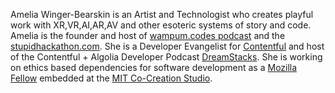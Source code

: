 Amelia Winger-Bearskin is an Artist and Technologist who creates playful work with XR,VR,AI,AR,AV and other esoteric systems of story and code. Amelia is the founder and host of [wampum.codes podcast](http://wampum.codes) and the [stupidhackathon.com](http://www.stupidhackathon.com). She is a Developer Evangelist for [Contentful](https://www.contentful.com) and host of the Contentful + Algolia Developer Podcast [DreamStacks](http://dreamstacks.buzzsprout.com). She is working on ethics based dependencies for software development as a [Mozilla Fellow](https://foundation.mozilla.org/en/fellowships/meet-our-fellows/) embedded at the [MIT Co-Creation Studio](https://cocreationstudio.mit.edu/co-cr-new-mozilla-fellow/).
